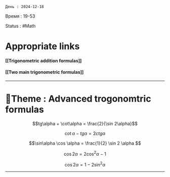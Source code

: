 	День : 2024-12-18 
Время : 19-53

Status : #Math  


# Appropriate links
#### [[Trigonometric addition formulas]]
#### [[Two main trigonometric formulas]]

---

# 📏Theme : Advanced trogonomtric formulas




$$tg\alpha + \cot\alpha = \frac{2}{\sin 2\alpha}$$

$$\cot\alpha- tg\alpha = 2ctg \alpha$$

$$\sin\alpha \cos \alpha = \frac{1}{2} \sin 2 \alpha $$

$$\cos 2 \alpha=2\cos ^{2}\alpha -1 $$

$$\cos 2 \alpha= 1- 2\sin ^{2}\alpha$$










---
